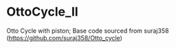 # OttoCycle_II
Otto Cycle with piston; Base code sourced from suraj358 (https://github.com/suraj358/Otto_cycle)
